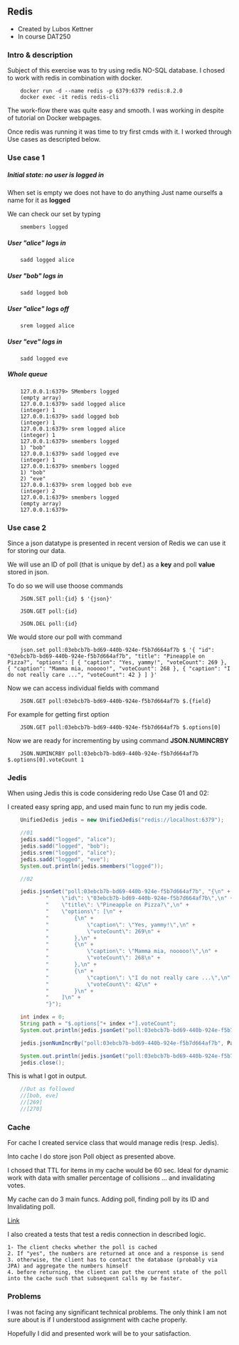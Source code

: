 ## Redis

- Created by Lubos Kettner
- In course DAT250

### Intro & description

Subject of this exercise was to try using redis NO-SQL database.
I chosed to work with redis in combination with docker. 

```
    docker run -d --name redis -p 6379:6379 redis:8.2.0
    docker exec -it redis redis-cli
```

The work-flow there was quite easy and smooth. I was working 
in despite of tutorial on Docker webpages.

Once redis was running it was time to try first cmds with it.
I worked through Use cases as descripted below.

### Use case 1

##### Initial state: no user is logged in

When set is empty we does not have to do anything
Just name ourselfs a name for it as **logged**

We can check our set by typing 

```redis
    smembers logged
```

##### User "alice" logs in

```redis
    sadd logged alice
```

##### User "bob" logs in

```redis
    sadd logged bob
```

##### User "alice" logs off

```redis
    srem logged alice
```

##### User "eve" logs in

```redis
    sadd logged eve
```

##### Whole queue

```
    127.0.0.1:6379> SMembers logged
    (empty array)
    127.0.0.1:6379> sadd logged alice
    (integer) 1
    127.0.0.1:6379> sadd logged bob
    (integer) 1
    127.0.0.1:6379> srem logged alice
    (integer) 1
    127.0.0.1:6379> smembers logged
    1) "bob"
    127.0.0.1:6379> sadd logged eve
    (integer) 1
    127.0.0.1:6379> smembers logged
    1) "bob"
    2) "eve"
    127.0.0.1:6379> srem logged bob eve
    (integer) 2
    127.0.0.1:6379> smembers logged
    (empty array)
    127.0.0.1:6379>
```

### Use case 2

Since a json datatype is presented in recent version of Redis we can use
it for storing our data.

We will use an ID of poll (that is unique by def.) as a **key** and poll **value** stored in json.

To do so we will use thoose commands

```
    JSON.SET poll:{id} $ '{json}'

    JSON.GET poll:{id}

    JSON.DEL poll:{id}
```

We would store our poll with command

```
    json.set poll:03ebcb7b-bd69-440b-924e-f5b7d664af7b $ '{ "id": "03ebcb7b-bd69-440b-924e-f5b7d664af7b", "title": "Pineapple on Pizza?", "options": [ { "caption": "Yes, yammy!", "voteCount": 269 }, { "caption": "Mamma mia, nooooo!", "voteCount": 268 }, { "caption": "I do not really care ...", "voteCount": 42 } ] }'
```

Now we can access individual fields with command 

```
    JSON.GET poll:03ebcb7b-bd69-440b-924e-f5b7d664af7b $.{field}
```

For example for getting first option

```
    JSON.GET poll:03ebcb7b-bd69-440b-924e-f5b7d664af7b $.options[0]
```

Now we are ready for incrementing by using command **JSON.NUMINCRBY**

```
    JSON.NUMINCRBY poll:03ebcb7b-bd69-440b-924e-f5b7d664af7b $.options[0].voteCount 1
```

### Jedis

When using Jedis this is code considering redo Use Case 01 and 02:

I created easy spring app, and used main func to run my jedis code.

```java
    UnifiedJedis jedis = new UnifiedJedis("redis://localhost:6379");

    //01
    jedis.sadd("logged", "alice");
    jedis.sadd("logged", "bob");
    jedis.srem("logged", "alice");
    jedis.sadd("logged", "eve");
    System.out.println(jedis.smembers("logged"));

    //02

    jedis.jsonSet("poll:03ebcb7b-bd69-440b-924e-f5b7d664af7b", "{\n" +
            "    \"id\": \"03ebcb7b-bd69-440b-924e-f5b7d664af7b\",\n" +
            "    \"title\": \"Pineapple on Pizza?\",\n" +
            "    \"options\": [\n" +
            "        {\n" +
            "            \"caption\": \"Yes, yammy!\",\n" +
            "            \"voteCount\": 269\n" +
            "        },\n" +
            "        {\n" +
            "            \"caption\": \"Mamma mia, nooooo!\",\n" +
            "            \"voteCount\": 268\n" +
            "        },\n" +
            "        {\n" +
            "            \"caption\": \"I do not really care ...\",\n" +
            "            \"voteCount\": 42\n" +
            "        }\n" +
            "    ]\n" +
            "}");

    int index = 0;
    String path = "$.options["+ index +"].voteCount";
    System.out.println(jedis.jsonGet("poll:03ebcb7b-bd69-440b-924e-f5b7d664af7b", Path2.of(path)));

    jedis.jsonNumIncrBy("poll:03ebcb7b-bd69-440b-924e-f5b7d664af7b", Path2.of(path), 1);

    System.out.println(jedis.jsonGet("poll:03ebcb7b-bd69-440b-924e-f5b7d664af7b", Path2.of(path)));
    jedis.close();
```

This is what I got in output.

```java
    //Out as followed
    //[bob, eve]
    //[269]
    //[270]
```

### Cache

For cache I created service class that would manage redis (resp. Jedis).

Into cache I do store json Poll object as presented above.

I chosed that TTL for items in my cache would be 60 sec. Ideal for dynamic
work with data with smaller percentage of collisions ... and invalidating votes.

My cache can do 3 main funcs. Adding poll, finding poll by its ID and Invalidating poll.

[Link](https://github.com/kettner25/DAT250/blob/main/05-Redis/demo/src/main/java/com/example/demo/VoteCntCache.java)

I also created a tests that test a redis connection in described logic.

```
1- The client checks whether the poll is cached
2. If "yes", the numbers are returned at once and a response is send
3. otherwise, the client has to contact the database (probably via JPA) and aggregate the numbers himself
4. before returning, the client can put the current state of the poll into the cache such that subsequent calls my be faster.
```

### Problems

I was not facing any significant technical problems. The only think
I am not sure about is if I understood assignment with cache properly.

Hopefully I did and presented work will be to your satisfaction.


